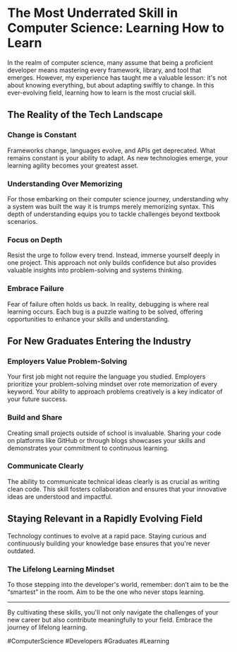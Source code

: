 # The Most Underrated Skill in Computer Science: Learning How to Learn

In the realm of computer science, many assume that being a proficient developer means mastering every framework, library, and tool that emerges. However, my experience has taught me a valuable lesson: it's not about knowing everything, but about adapting swiftly to change. In this ever-evolving field, learning how to learn is the most crucial skill.

## The Reality of the Tech Landscape

### Change is Constant

Frameworks change, languages evolve, and APIs get deprecated. What remains constant is your ability to adapt. As new technologies emerge, your learning agility becomes your greatest asset.

### Understanding Over Memorizing

For those embarking on their computer science journey, understanding why a system was built the way it is trumps merely memorizing syntax. This depth of understanding equips you to tackle challenges beyond textbook scenarios.

### Focus on Depth

Resist the urge to follow every trend. Instead, immerse yourself deeply in one project. This approach not only builds confidence but also provides valuable insights into problem-solving and systems thinking.

### Embrace Failure

Fear of failure often holds us back. In reality, debugging is where real learning occurs. Each bug is a puzzle waiting to be solved, offering opportunities to enhance your skills and understanding.

## For New Graduates Entering the Industry

### Employers Value Problem-Solving

Your first job might not require the language you studied. Employers prioritize your problem-solving mindset over rote memorization of every keyword. Your ability to approach problems creatively is a key indicator of your future success.

### Build and Share

Creating small projects outside of school is invaluable. Sharing your code on platforms like GitHub or through blogs showcases your skills and demonstrates your commitment to continuous learning.

### Communicate Clearly

The ability to communicate technical ideas clearly is as crucial as writing clean code. This skill fosters collaboration and ensures that your innovative ideas are understood and impactful.

## Staying Relevant in a Rapidly Evolving Field

Technology continues to evolve at a rapid pace. Staying curious and continuously building your knowledge base ensures that you're never outdated. 

### The Lifelong Learning Mindset

To those stepping into the developer's world, remember: don’t aim to be the “smartest” in the room. Aim to be the one who never stops learning.

---

By cultivating these skills, you'll not only navigate the challenges of your new career but also contribute meaningfully to your field. Embrace the journey of lifelong learning.

#ComputerScience #Developers #Graduates #Learning